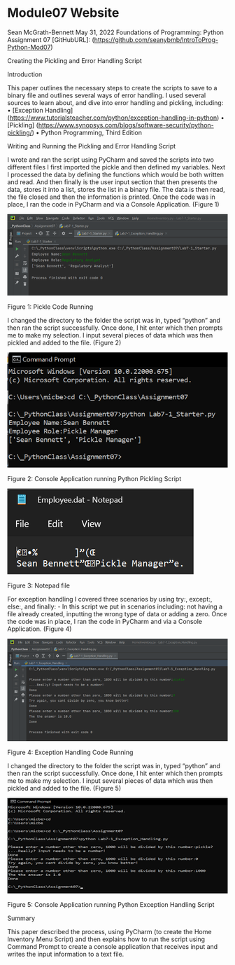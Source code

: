 # Module07 Website

Sean McGrath-Bennett
May 31, 2022
Foundations of Programming: Python
Assignment 07
[GitHubURL]: (https://github.com/seanybmb/IntroToProg-Python-Mod07)

Creating the Pickling and Error Handling Script

Introduction

This paper outlines the necessary steps to create the scripts to save to a binary file and outlines several ways of error handling.  I used several sources to learn about, and dive into error handling and pickling, including:
•	[Exception Handling] (https://www.tutorialsteacher.com/python/exception-handling-in-python)
•	[Pickling] (https://www.synopsys.com/blogs/software-security/python-pickling/)
•	Python Programming, Third Edition

Writing and Running the Pickling and Error Handling Script

I wrote and ran the script using PyCharm and saved the scripts into two different files
I first imported the pickle and then defined my variables. Next I processed the data by defining the functions which would be both written and read. And then finally is the user input section that then presents the data, stores it into a list, stores the list in a binary file. The data is then read, the file closed and then the information is printed.
Once the code was in place, I ran the code in PyCharm and via a Console Application. (Figure 1)

![Exception Handling Python Code](https://github.com/seanybmb/IntroToProg-Python-Mod07/blob/main/Figure1.png?raw=true "Exception Handling Python Code")

Figure 1: Pickle Code Running

I changed the directory to the folder the script was in, typed “python” and then ran the script successfully.  Once done, I hit enter which then prompts me to make my selection. I input several pieces of data which was then pickled and added to the file. (Figure 2)

![Exception Handling Python Code](https://github.com/seanybmb/IntroToProg-Python-Mod07/blob/main/Figure2.png?raw=true "Exception Handling Python Code")

Figure 2: Console Application running Python Pickling Script

![Exception Handling Python Code](https://github.com/seanybmb/IntroToProg-Python-Mod07/blob/main/Figure3.png?raw=true "Exception Handling Python Code")

Figure 3: Notepad file

For exception handling I covered three scenarios by using try:, except:, else:, and finally: - In this script we put in scenarios including: not having a file already created, inputting the wrong type of data or adding a zero.
Once the code was in place, I ran the code in PyCharm and via a Console Application. (Figure 4)

![Exception Handling Python Code](https://github.com/seanybmb/IntroToProg-Python-Mod07/blob/main/FIgure4.png?raw=true "Exception Handling Python Code")

Figure 4: Exception Handling Code Running

I changed the directory to the folder the script was in, typed “python” and then ran the script successfully.  Once done, I hit enter which then prompts me to make my selection. I input several pieces of data which was then pickled and added to the file. (Figure 5)

![Exception Handling Python Code](https://github.com/seanybmb/IntroToProg-Python-Mod07/blob/main/FIgure5.png?raw=true "Exception Handling Python Code")

Figure 5: Console Application running Python Exception Handling Script

Summary

This paper described the process, using PyCharm (to create the Home Inventory Menu Script) and then explains how to run the script using Command Prompt to create a console application that receives input and writes the input information to a text file.
